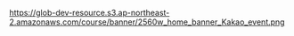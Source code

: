 https://glob-dev-resource.s3.ap-northeast-2.amazonaws.com/course/banner/2560w_home_banner_Kakao_event.png